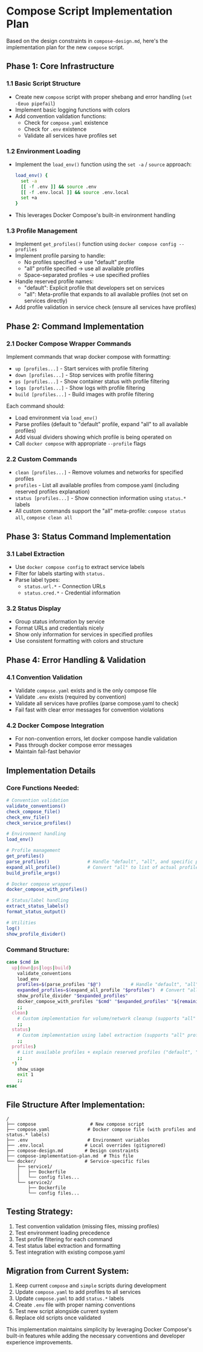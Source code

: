# Compose Script Implementation Plan

Based on the design constraints in `compose-design.md`, here's the implementation plan for the new `compose` script.

## Phase 1: Core Infrastructure

### 1.1 Basic Script Structure
- Create new `compose` script with proper shebang and error handling (`set -Eeuo pipefail`)
- Implement basic logging functions with colors
- Add convention validation functions:
  - Check for `compose.yaml` existence
  - Check for `.env` existence
  - Validate all services have profiles set

### 1.2 Environment Loading
- Implement the `load_env()` function using the `set -a` / `source` approach:
  ```bash
  load_env() {
    set -a
    [[ -f .env ]] && source .env
    [[ -f .env.local ]] && source .env.local  
    set +a
  }
  ```
- This leverages Docker Compose's built-in environment handling

### 1.3 Profile Management
- Implement `get_profiles()` function using `docker compose config --profiles`
- Implement profile parsing to handle:
  - No profiles specified → use "default" profile
  - "all" profile specified → use all available profiles  
  - Space-separated profiles → use specified profiles
- Handle reserved profile names:
  - "default": Explicit profile that developers set on services
  - "all": Meta-profile that expands to all available profiles (not set on services directly)
- Add profile validation in service check (ensure all services have profiles)

## Phase 2: Command Implementation

### 2.1 Docker Compose Wrapper Commands
Implement commands that wrap docker compose with formatting:
- `up [profiles...]` - Start services with profile filtering
- `down [profiles...]` - Stop services with profile filtering  
- `ps [profiles...]` - Show container status with profile filtering
- `logs [profiles...]` - Show logs with profile filtering
- `build [profiles...]` - Build images with profile filtering

Each command should:
- Load environment via `load_env()`
- Parse profiles (default to "default" profile, expand "all" to all available profiles)
- Add visual dividers showing which profile is being operated on
- Call `docker compose` with appropriate `--profile` flags

### 2.2 Custom Commands
- `clean [profiles...]` - Remove volumes and networks for specified profiles
- `profiles` - List all available profiles from compose.yaml (including reserved profiles explanation)
- `status [profiles...]` - Show connection information using `status.*` labels
- All custom commands support the "all" meta-profile: `compose status all`, `compose clean all`

## Phase 3: Status Command Implementation

### 3.1 Label Extraction
- Use `docker compose config` to extract service labels
- Filter for labels starting with `status.`
- Parse label types:
  - `status.url.*` - Connection URLs
  - `status.cred.*` - Credential information

### 3.2 Status Display
- Group status information by service
- Format URLs and credentials nicely
- Show only information for services in specified profiles
- Use consistent formatting with colors and structure

## Phase 4: Error Handling & Validation

### 4.1 Convention Validation
- Validate `compose.yaml` exists and is the only compose file
- Validate `.env` exists (required by convention)
- Validate all services have profiles (parse compose.yaml to check)
- Fail fast with clear error messages for convention violations

### 4.2 Docker Compose Integration
- For non-convention errors, let docker compose handle validation
- Pass through docker compose error messages
- Maintain fail-fast behavior

## Implementation Details

### Core Functions Needed:
```bash
# Convention validation
validate_conventions()
check_compose_file()
check_env_file()  
check_service_profiles()

# Environment handling
load_env()

# Profile management
get_profiles()
parse_profiles()              # Handle "default", "all", and specific profiles
expand_all_profile()          # Convert "all" to list of actual profiles
build_profile_args()

# Docker compose wrapper
docker_compose_with_profiles()

# Status/label handling
extract_status_labels()
format_status_output()

# Utilities
log()
show_profile_divider()
```

### Command Structure:
```bash
case $cmd in
  up|down|ps|logs|build)
    validate_conventions
    load_env
    profiles=$(parse_profiles "$@")           # Handle "default", "all", specific profiles
    expanded_profiles=$(expand_all_profile "$profiles")  # Convert "all" to actual profiles
    show_profile_divider "$expanded_profiles"
    docker_compose_with_profiles "$cmd" "$expanded_profiles" "${remaining_args[@]}"
    ;;
  clean)
    # Custom implementation for volume/network cleanup (supports "all" profile)
    ;;
  status)
    # Custom implementation using label extraction (supports "all" profile)
    ;;
  profiles)
    # List available profiles + explain reserved profiles ("default", "all")
    ;;
  *)
    show_usage
    exit 1
    ;;
esac
```

## File Structure After Implementation:
```
/
├── compose                    # New compose script
├── compose.yaml              # Docker compose file (with profiles and status.* labels)
├── .env                      # Environment variables
├── .env.local               # Local overrides (gitignored)
├── compose-design.md        # Design constraints
├── compose-implementation-plan.md  # This file
└── docker/                  # Service-specific files
    ├── service1/
    │   ├── Dockerfile
    │   └── config files...
    └── service2/
        ├── Dockerfile  
        └── config files...
```

## Testing Strategy:
1. Test convention validation (missing files, missing profiles)
2. Test environment loading precedence
3. Test profile filtering for each command
4. Test status label extraction and formatting
5. Test integration with existing compose.yaml

## Migration from Current System:
1. Keep current `compose` and `simple` scripts during development
2. Update `compose.yaml` to add profiles to all services
3. Update `compose.yaml` to add `status.*` labels
4. Create `.env` file with proper naming conventions
5. Test new script alongside current system
6. Replace old scripts once validated

This implementation maintains simplicity by leveraging Docker Compose's built-in features while adding the necessary conventions and developer experience improvements.